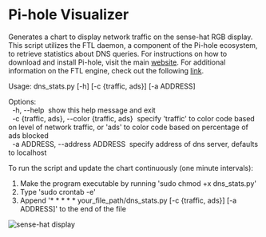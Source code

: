 # Pi-hole Visualizer

Generates a chart to display network traffic on the sense-hat RGB display. This script utilizes the FTL daemon, a component of the Pi-hole ecosystem, to retrieve statistics about DNS queries. For instructions on how to download and install Pi-hole, visit the main [website](https://pi-hole.net/). For additional information on the FTL engine, check out the following [link](https://github.com/pi-hole/FTL).

Usage: dns_stats.py [-h] [-c {traffic, ads}] [-a ADDRESS]  

Options:  
&nbsp;&nbsp;-h, --help&nbsp; show this help message and exit  
&nbsp;&nbsp;-c {traffic, ads}, --color {traffic, ads}&nbsp; specify 'traffic' to color code based on level of network traffic, or 'ads' to color code based on percentage of ads blocked  
&nbsp;&nbsp;-a ADDRESS, --address ADDRESS&nbsp; specify address of dns server, defaults to localhost
  
To run the script and update the chart continuously (one minute intervals):
1.  Make the program executable by running 'sudo chmod +x dns_stats.py'
2.  Type 'sudo crontab -e'  
3.  Append '* * * * * your_file_path/dns_stats.py [-c {traffic, ads}] [-a ADDRESS]' to the end of the file
  
![sense-hat display](https://github.com/simianAstronaut/pi-hole-visualizer/blob/master/images/sense-hat_2.jpg)
